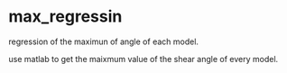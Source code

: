 # max_regressin

regression of the maximun of angle of each model.

use matlab to get the maixmum value of the shear angle of every model.
